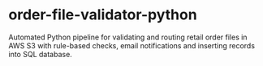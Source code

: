 # order-file-validator-python
Automated Python pipeline for validating and routing retail order files in AWS S3 with rule-based checks, email notifications and inserting records into SQL database.
